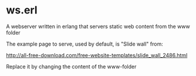 # ws.erl
A webserver written in erlang that servers static web content from the www folder

The example page to serve, used by default, is "Slide wall" from:

http://all-free-download.com/free-website-templates/slide_wall_2486.html

Replace it by changing the content of the www-folder

